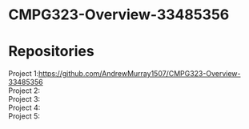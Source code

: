 # CMPG323-Overview-33485356
# Repositories 
Project 1:https://github.com/AndrewMurray1507/CMPG323-Overview-33485356  <br>
Project 2:  <br>
Project 3:  <br>
Project 4:  <br>
Project 5:  <br>
